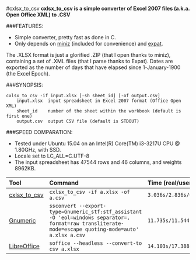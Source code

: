#cxlsx_to_csv
**cxlsx_to_csv is a simple converter of Excel 2007 files (a.k.a. Open Office XML) to .CSV**

###FEATURES:
* Simple converter, pretty fast as done in C.
* Only depends on [miniz](https://code.google.com/p/miniz/) (included for convenience) and [expat](http://expat.sourceforge.net/).

The .XLSX format is just a glorified .ZIP (that I open thanks to miniz), containing a set of .XML files (that I parse thanks to Expat).
Dates are exported as the number of days that have elapsed since 1-January-1900 (the Excel Epoch).

###SYNOPSIS:
```
cxlsx_to_csv -if input.xlsx [-sh sheet_id] [-of output.csv]
    input.xlsx  input spreadsheet in Excel 2007 format (Office Open XML)
    sheet_id    number of the sheet within the workbook (default is first one)
    output.csv  output CSV file (default is STDOUT)
```
###SPEED COMPARATION:
* Tested under Ubuntu 15.04 on an Intel(R) Core(TM) i3-3217U CPU @ 1.80GHz, with SSD.
* Locale set to LC_ALL=C.UTF-8
* The input spreadsheet has 47544 rows and 46 columns, and weights 8962KB.

| Tool | Command | Time (real/user/sys)|
|:------------ |:------------|:--|
| [cxlsx_to_csv](https://github.com/vpaesa/cxlsx_to_csv) | `cxlsx_to_csv -if a.xlsx -of a.csv` | `3.036s/2.836s/0.200s` |
| [Gnumeric](http://www.gnumeric.org/) | `ssconvert --export-type=Gnumeric_stf:stf_assistant -O 'eol=windows separator=, format=raw transliterate-mode=escape quoting-mode=auto' a.xlsx a.csv` | `11.735s/11.544s/0.196s` |
| [LibreOffice](https://www.libreoffice.org/) | `soffice --headless --convert-to csv a.xlsx` | `14.103s/17.388s/0.644s` |
